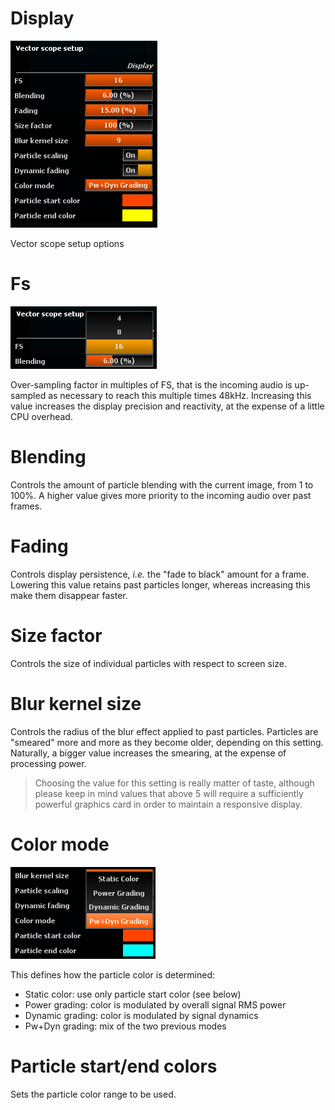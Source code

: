 # Display
![](include/VectorScope.png)

Vector scope setup options

# Fs
![](include/FS.png)

Over-sampling factor in multiples of FS, that is the incoming audio is up-sampled as necessary to
reach this multiple times 48kHz. Increasing this value increases the display precision and
reactivity, at the expense of a little CPU overhead.

# Blending
<link type="document" target="Controls">Controls</link>
the amount of particle blending with the current image, from 1 to 100%. A higher value gives more
priority to the incoming audio over past frames.

# Fading
<link type="document" target="Controls">Controls</link>
display persistence, <i>i.e.</i> the "fade to black" amount for a frame. Lowering this value retains
past particles longer, whereas increasing this make them disappear faster.

# Size factor
<link type="document" target="Controls">Controls</link>
the size of individual particles with respect to screen size.

# Blur kernel size
<link type="document" target="Controls">Controls</link>
the radius of the blur effect applied to past particles. Particles are "smeared" more and more as
they become older, depending on this setting. Naturally, a bigger value increases the smearing, at
the expense of processing power.

>Choosing the value for this setting is really matter of taste, although please
keep in mind values that above 5 will require a sufficiently powerful graphics card in order to 
maintain a responsive display.

# Color mode
![](include/ColorMode2.png)

This defines how the particle color is determined:
* Static color: use only particle start color (see below)
* Power grading: color is modulated by overall signal <link type="document" target="RMS">RMS</link> power
* Dynamic grading: color is modulated by signal dynamics
* Pw+Dyn grading: mix of the two previous modes

# Particle start/end colors
Sets the particle color range to be used.

